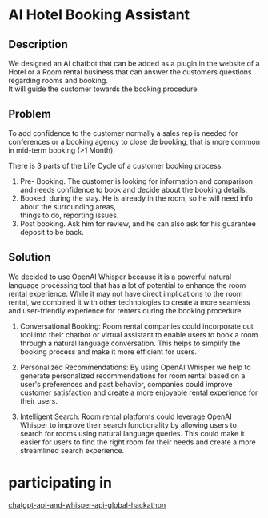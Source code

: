 # AI Hotel Booking Assistant


## Description

We designed an AI chatbot that can be added as a plugin in the website of a Hotel or a Room rental business that can answer the customers questions regarding rooms and booking.  
It will guide the customer towards the booking procedure.

## Problem

To add confidence to the customer normally a sales rep is needed for conferences or a booking agency to close de booking, that is more common in mid-term booking (>1 Month)


There is 3 parts of the Life Cycle of a customer booking process:
1. Pre- Booking. The customer is looking for information and comparison and needs confidence to book and decide about the booking details.
2. Booked, during the stay. He is already in the room, so he will need info about the surrounding areas,  
    things to do, reporting issues.
3. Post booking. Ask him for review, and he can also ask for his guarantee deposit to be back.

## Solution 

We decided to use OpenAI Whisper because it is a powerful natural language processing tool that has a lot of potential to enhance the room rental experience. While it may not have direct implications to the room rental, we combined it with other technologies to create a more seamless and user-friendly experience for renters during the booking procedure.

1. Conversational Booking: Room rental companies could incorporate out tool into their chatbot or virtual assistant to enable users to book a room through a natural language conversation. This helps to simplify the booking process and make it more efficient for users.

2. Personalized Recommendations: By using OpenAI Whisper we help to generate personalized recommendations for room rental based on a user's preferences and past behavior, companies could improve customer satisfaction and create a more enjoyable rental experience for their users.

3. Intelligent Search: Room rental platforms could leverage OpenAI Whisper to improve their search functionality by allowing users to search for rooms using natural language queries. This could make it easier for users to find the right room for their needs and create a more streamlined search experience.


# participating in  
  
[chatgpt-api-and-whisper-api-global-hackathon](https://lablab.ai/event/chatgpt-api-and-whisper-api-global-hackathon)  
